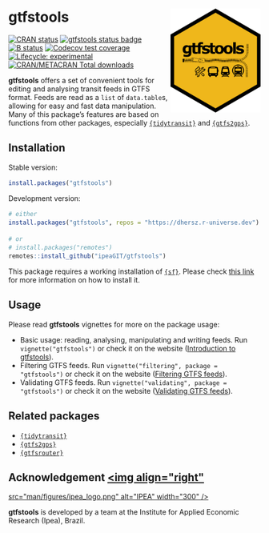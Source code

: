
# gtfstools <img align="right" src="man/figures/logo.png?raw=true" alt="logo" width="180">

[![CRAN
status](https://www.r-pkg.org/badges/version/gtfstools)](https://CRAN.R-project.org/package=gtfstools)
[![gtfstools status
badge](https://dhersz.r-universe.dev/badges/gtfstools)](https://dhersz.r-universe.dev)
[![B
status](https://github.com/ipeaGIT/gtfstools/workflows/check/badge.svg)](https://github.com/ipeaGIT/gtfstools/actions?query=workflow%3Acheck)
[![Codecov test
coverage](https://codecov.io/gh/ipeaGIT/gtfstools/branch/master/graph/badge.svg)](https://app.codecov.io/gh/ipeaGIT/gtfstools?branch=master)
[![Lifecycle:
experimental](https://lifecycle.r-lib.org/articles/figures/lifecycle-experimental.svg)](https://lifecycle.r-lib.org/articles/stages.html)
[![CRAN/METACRAN Total
downloads](http://cranlogs.r-pkg.org/badges/grand-total/gtfstools?color=yellow)](https://CRAN.R-project.org/package=gtfstools)

**gtfstools** offers a set of convenient tools for editing and analysing
transit feeds in GTFS format. Feeds are read as a `list` of
`data.table`s, allowing for easy and fast data manipulation. Many of
this package’s features are based on functions from other packages,
especially [`{tidytransit}`](https://github.com/r-transit/tidytransit)
and [`{gtfs2gps}`](https://github.com/ipeaGIT/gtfs2gps).

## Installation

Stable version:

``` r
install.packages("gtfstools")
```

Development version:

``` r
# either
install.packages("gtfstools", repos = "https://dhersz.r-universe.dev")

# or
# install.packages("remotes")
remotes::install_github("ipeaGIT/gtfstools")
```

This package requires a working installation of
[`{sf}`](https://github.com/r-spatial/sf). Please check [this
link](https://github.com/r-spatial/sf#installing) for more information
on how to install it.

## Usage

Please read **gtfstools** vignettes for more on the package usage:

  - Basic usage: reading, analysing, manipulating and writing feeds. Run
    `vignette("gtfstools")` or check it on the website ([Introduction to
    gtfstools](https://ipeagit.github.io/gtfstools/articles/gtfstools.html)).
  - Filtering GTFS feeds. Run `vignette("filtering", package =
    "gtfstools")` or check it on the website ([Filtering GTFS
    feeds](https://ipeagit.github.io/gtfstools/articles/filtering.html)).
  - Validating GTFS feeds. Run `vignette("validating", package =
    "gtfstools")` or check it on the website ([Validating GTFS
    feeds](https://ipeagit.github.io/gtfstools/articles/validating.html)).

## Related packages

  - [`{tidytransit}`](https://github.com/r-transit/tidytransit)
  - [`{gtfs2gps}`](https://github.com/ipeaGIT/gtfs2gps)
  - [`{gtfsrouter}`](https://github.com/ATFutures/gtfs-router)

## Acknowledgement <a href="https://www.ipea.gov.br"><img align="right"
src="man/figures/ipea_logo.png" alt="IPEA" width="300" /></a>

**gtfstools** is developed by a team at the Institute for Applied
Economic Research (Ipea), Brazil.
